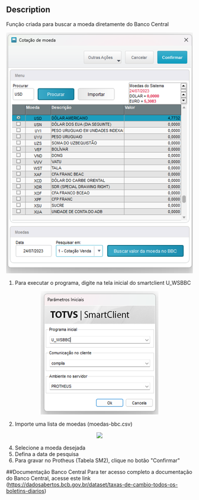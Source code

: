 ## Description
 Função criada para buscar a moeda diretamente do Banco Central
 
 <p align="center">
    <img src="resources/webserviceBancoCentral.png">
 </p>
 
 1. Para executar o programa, digite na tela inicial do smartclient U_WSBBC 
 <p align="center">
    <img src="resources/telainicialsmartclient.png">
 </p>
 
 2. Importe uma lista de moedas (moedas-bbc.csv)
 <p align="center">
    <img src="resources/moedas-bbc.csv.pngg">
 </p>
 
 4. Selecione a moeda desejada
 5. Defina a data de pesquisa
 6. Para gravar no Protheus (Tabela SM2), clique no botão "Confirmar"

##Documentação Banco Central
 Para ter acesso completo a documentação do Banco Central, acesse este link (https://dadosabertos.bcb.gov.br/dataset/taxas-de-cambio-todos-os-boletins-diarios)
